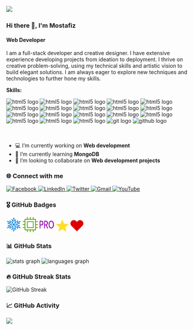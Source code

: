 <p align="left">
 <img src="https://github.com/Anmol-Baranwal/Cool-GIFs-For-GitHub/assets/74038190/72903324-cf57-4e90-80a6-ed3c9734e0ed" width="900">
</p>

### Hi there 👋, I'm Mostafiz  
#### Web Developer  

I am a full-stack developer and creative designer. I have extensive experience developing projects from ideation to deployment. I thrive on creative problem-solving, using my technical skills and artistic vision to build elegant solutions. I am always eager to explore new techniques and technologies to further hone my skills.


**Skills:**  

<div align="left">
  <img src="https://cdn.worldvectorlogo.com/logos/html-1.svg" height="50px" width="50px" alt="html5 logo" />
  <img src="https://cdn.worldvectorlogo.com/logos/css-3.svg" height="50px" width="50px" alt="html5 logo" />
  <img src="https://cdn.worldvectorlogo.com/logos/tailwind-css-2.svg" height="50px" width="50px" alt="html5 logo" />
  <img src="https://cdn.worldvectorlogo.com/logos/javascript-1.svg" height="50px" width="50px" alt="html5 logo" />
  <img src="https://cdn.worldvectorlogo.com/logos/typescript.svg" height="50px" width="50px" alt="html5 logo" />
  <img src="https://cdn.worldvectorlogo.com/logos/react-2.svg" height="50px" width="50px" alt="html5 logo" />
  <img src="https://img.icons8.com/fluent-systems-filled/200/FFFFFF/nextjs.png" height="50px" width="50px" alt="html5 logo" />
  <img src="https://cdn.worldvectorlogo.com/logos/redux.svg" height="50px" width="50px" alt="html5 logo" />
  <img src="https://cdn.worldvectorlogo.com/logos/nodejs-icon.svg" height="50px" width="50px" alt="html5 logo" />
  <img src="https://cdn.worldvectorlogo.com/logos/mongodb-icon-1.svg" height="50px" width="50px" alt="html5 logo" />
  <img src="https://slack.mongoosejs.io/images/mongoose.svg" height="50px" width="50px" alt="html5 logo" />
  <img src="https://cdn.worldvectorlogo.com/logos/postgresql.svg" height="50px" width="50px" alt="html5 logo" />
  <img src="https://www.svgrepo.com/show/373776/light-prisma.svg" height="50px" width="50px" alt="html5 logo" />
  <img src="https://cdn.worldvectorlogo.com/logos/graphql-logo-2.svg" height="50px" width="50px" alt="html5 logo" />
  <img src="https://cdn.worldvectorlogo.com/logos/docker-4.svg" height="50px" width="50px" alt="html5 logo" />
  <img src="https://cdn.worldvectorlogo.com/logos/aws-2.svg" height="50px" width="50px" alt="html5 logo" />
  <img src="https://cdn.worldvectorlogo.com/logos/firebase-1.svg" height="50px" width="50px" alt="html5 logo" />
  <img src="https://cdn.worldvectorlogo.com/logos/figma-icon.svg" height="50px" width="50px" alt="html5 logo" />
  <img src="https://cdn.worldvectorlogo.com/logos/git-icon.svg" height="50px" width="50px" alt="git logo" />
  <img src="https://www.svgrepo.com/show/475654/github-color.svg" height="50px" width="50px" alt="github logo" />
  
</div>

<br>
</br>

- 💻 I’m currently working on **Web development**  
- 🌱 I’m currently learning **MongoDB**  
- 👯 I’m looking to collaborate on **Web development projects**  

### 🌐 Connect with me  
<p align="left">
  <a href="https://www.facebook.com/profile.php?id=100090030995475" target="_blank">
    <img src="https://raw.githubusercontent.com/maurodesouza/profile-readme-generator/master/src/assets/icons/social/facebook/default.svg" width="52" height="40" alt="Facebook" />
  </a>
  <a href="https://www.linkedin.com/in/md-mostafiz-8233a2324" target="_blank">
    <img src="https://raw.githubusercontent.com/maurodesouza/profile-readme-generator/master/src/assets/icons/social/linkedin/default.svg" width="52" height="40" alt="LinkedIn" />
  </a>
  <a href="https://x.com/Mostafiz675662" target="_blank">
    <img src="https://raw.githubusercontent.com/maurodesouza/profile-readme-generator/master/src/assets/icons/social/twitter/default.svg" width="52" height="40" alt="Twitter" />
  </a>
  <a href="https://mail.google.com/mail/u/0/#inbox?compose=GTvVlcSDbhMjDSdGPXSSrlvTjrbRQPqdwMBdCRZbPsRjvlJgXCHjpJkkMxpJpKGljpmdzhtKhjpTp" target="_blank">
    <img src="https://raw.githubusercontent.com/maurodesouza/profile-readme-generator/master/src/assets/icons/social/gmail/default.svg" width="52" height="40" alt="Gmail" />
  </a>
  <a href="https://www.youtube.com/channel/UC20N3vdgKAtvQvUro0OmOrA" target="_blank">
    <img src="https://raw.githubusercontent.com/maurodesouza/profile-readme-generator/master/src/assets/icons/social/youtube/default.svg" width="52" height="40" alt="YouTube" />
  </a>
</p>

### 🎖 GitHub Badges  
<p align="left">
  <a href='https://archiveprogram.github.com/'><img src='https://raw.githubusercontent.com/acervenky/animated-github-badges/master/assets/acbadge.gif' width='40' height='40'></a>
  <a href='https://docs.github.com/en/developers'><img src='https://raw.githubusercontent.com/acervenky/animated-github-badges/master/assets/devbadge.gif' width='40' height='40'></a>
  <a href='https://github.com/pricing'><img src='https://raw.githubusercontent.com/acervenky/animated-github-badges/master/assets/pro.gif' width='40' height='40'></a>
  <a href='https://stars.github.com/'><img src='https://raw.githubusercontent.com/acervenky/animated-github-badges/master/assets/starbadge.gif' width='35' height='35'></a>
  <a href='https://docs.github.com/en/github/supporting-the-open-source-community-with-github-sponsors'><img src='https://raw.githubusercontent.com/acervenky/animated-github-badges/master/assets/sponsorbadge.gif' width='35' height='35'></a>
</p>


### 📊 GitHub Stats  
<p align="left">
<div align="left">
  <img src="https://github-readme-stats.vercel.app/api?username=mostafizdev01&hide_title=false&hide_rank=false&show_icons=true&include_all_commits=true&count_private=true&disable_animations=false&theme=github_dark&locale=en&hide_border=false&order=1" height="150" alt="stats graph"  />
  <img src="https://github-readme-stats.vercel.app/api/top-langs?username=mostafizdev01&locale=en&hide_title=false&layout=compact&card_width=320&langs_count=10&theme=github_dark&hide_border=false&order=2" height="150" alt="languages graph"  />
</div>
</p>

### 🔥 GitHub Streak Stats  
<p align="left">
  <img src="https://streak-stats.demolab.com?user=mostafizdev01&theme=github_dark&hide_border=false&order=2" alt="GitHub Streak" height="200" />
</p>



### 📈 GitHub Activity  
<p align="left" theme=github-dark>
  <img src="https://github-readme-activity-graph.vercel.app/graph?username=mostafizdev01&theme=github-dark" />
</p>




